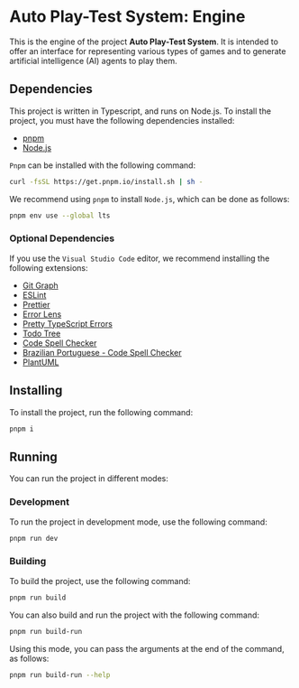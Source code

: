 # Auto Play-Test System: Engine

This is the engine of the project **Auto Play-Test System**.
It is intended to offer an interface for representing various types of games and to generate artificial intelligence (AI) agents to play them.

## Dependencies

This project is written in Typescript, and runs on Node.js.
To install the project, you must have the following dependencies installed:

- [pnpm](https://pnpm.io/)
- [Node.js](https://nodejs.org/)

`Pnpm` can be installed with the following command:

```bash
curl -fsSL https://get.pnpm.io/install.sh | sh -
```

We recommend using `pnpm` to install `Node.js`, which can be done as follows:

```bash
pnpm env use --global lts
```

### Optional Dependencies

If you use the `Visual Studio Code` editor, we recommend installing the following extensions:

- [Git Graph](https://marketplace.visualstudio.com/items?itemName=mhutchie.git-graph)
- [ESLint](https://marketplace.visualstudio.com/items?itemName=dbaeumer.vscode-eslint)
- [Prettier](https://marketplace.visualstudio.com/items?itemName=esbenp.prettier-vscode)
- [Error Lens](https://marketplace.visualstudio.com/items?itemName=usernamehw.errorlens)
- [Pretty TypeScript Errors](https://marketplace.visualstudio.com/items?itemName=yoavbls.pretty-ts-errors)
- [Todo Tree](https://marketplace.visualstudio.com/items?itemName=Gruntfuggly.todo-tree)
- [Code Spell Checker](https://marketplace.visualstudio.com/items?itemName=streetsidesoftware.code-spell-checker)
- [Brazilian Portuguese - Code Spell Checker](https://marketplace.visualstudio.com/items?itemName=streetsidesoftware.code-spell-checker-portuguese-brazilian)
- [PlantUML](https://marketplace.visualstudio.com/items?itemName=jebbs.plantuml)

## Installing

To install the project, run the following command:

```bash
pnpm i
```

## Running

You can run the project in different modes:

### Development

To run the project in development mode, use the following command:

```bash
pnpm run dev
```

### Building

To build the project, use the following command:

```bash
pnpm run build
```

You can also build and run the project with the following command:

```bash
pnpm run build-run
```

Using this mode, you can pass the arguments at the end of the command, as follows:

```bash
pnpm run build-run --help
```
